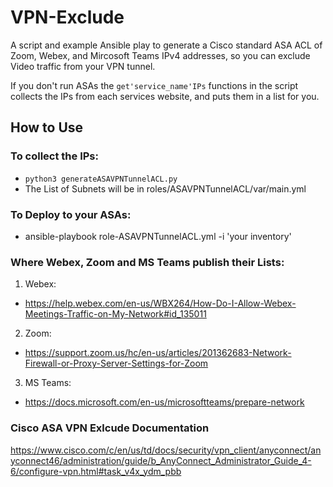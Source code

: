 # VPN-Exclude

A script and example Ansible play to generate a Cisco standard ASA ACL of Zoom, Webex, and Mircosoft Teams IPv4 addresses, so you can exclude Video traffic from your VPN tunnel.

If you don't run ASAs the `get'service_name'IPs` functions in the script collects the IPs from each services website, and puts them in a list for you.

## How to Use

### To collect the IPs: 
* `python3 generateASAVPNTunnelACL.py`
* The List of Subnets will be in roles/ASAVPNTunnelACL/var/main.yml

### To Deploy to your ASAs:
* ansible-playbook role-ASAVPNTunnelACL.yml -i 'your inventory'

### Where Webex, Zoom and MS Teams publish their Lists:
1. Webex:
* https://help.webex.com/en-us/WBX264/How-Do-I-Allow-Webex-Meetings-Traffic-on-My-Network#id_135011

2. Zoom:
* https://support.zoom.us/hc/en-us/articles/201362683-Network-Firewall-or-Proxy-Server-Settings-for-Zoom

3. MS Teams:
* https://docs.microsoft.com/en-us/microsoftteams/prepare-network

### Cisco ASA VPN Exlcude Documentation
https://www.cisco.com/c/en/us/td/docs/security/vpn_client/anyconnect/anyconnect46/administration/guide/b_AnyConnect_Administrator_Guide_4-6/configure-vpn.html#task_v4x_ydm_pbb